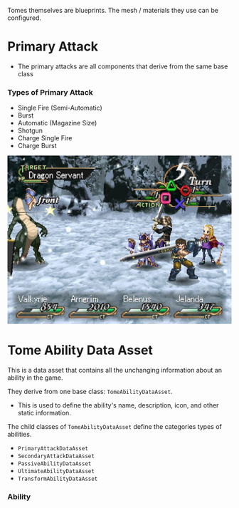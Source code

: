 Tomes themselves are blueprints. The mesh / materials they use can be configured.

# Primary Attack
- The primary attacks are all components that derive from the same base class

### Types of Primary Attack

- Single Fire (Semi-Automatic)
- Burst
- Automatic (Magazine Size)
- Shotgun
- Charge Single Fire
- Charge Burst

![Test](<../../../_Meta/Attachments/Pasted image 20250509175042.png>)

# Tome Ability Data Asset

This is a data asset that contains all the unchanging information about an ability in the game.

They derive from one base class: `TomeAbilityDataAsset`.
- This is used to define the ability's name, description, icon, and other static information.

The child classes of `TomeAbilityDataAsset` define the categories types of abilities.
- `PrimaryAttackDataAsset`
- `SecondaryAttackDataAsset`
- `PassiveAbilityDataAsset`
- `UltimateAbilityDataAsset`
- `TransformAbilityDataAsset`

### Ability
